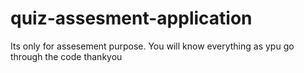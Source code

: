 # quiz-assesment-application
Its only for assesement purpose.
You will know everything as ypu go through the code
thankyou
